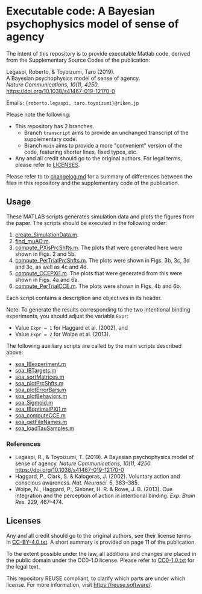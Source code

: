<!--
SPDX-FileCopyrightText: 2022 Johannes Keyser

SPDX-License-Identifier: CC0-1.0
-->

# Executable code: A Bayesian psychophysics model of sense of agency

The intent of this repository is to provide executable Matlab code, derived from the Supplementary Source Codes of the publication:

Legaspi, Roberto, & Toyoizumi, Taro (2019).  
A Bayesian psychophysics model of sense of agency.  
_Nature Communications, 10(1), 4250_.  
<https://doi.org/10.1038/s41467-019-12170-0>

Emails: `{roberto.legaspi, taro.toyoizumi}@riken.jp`

Please note the following:

- This repository has 2 branches.
    - Branch `transcript` aims to provide an unchanged transcript of the supplementary code.
    - Branch `main` aims to provide a more "convenient" version of the code, featuring shorter lines, fixed typos, etc.
- Any and all credit should go to the original authors.
  For legal terms, please refer to [LICENSES](LICENSES).

Please refer to to [changelog.md](changelog.md) for a summary of differences between the files in this repository and the supplementary code of the publication.


## Usage

These MATLAB scripts generates simulation data and plots the figures from the paper.
The scripts should be executed in the following order:

1. [create_SimulationData.m](create_SimulationData.m).
2. [find_muAO.m](find_muAO.m).
3. [compute_PXisPrcShfts.m](compute_PXisPrcShfts.m).
   The plots that were generated here were shown in Figs. 2 and 5b.
4. [compute_PerTrialPrcShfts.m](compute_PerTrialPrcShfts.m).
   The plots were shown in Figs. 3b, 3c, 3d and 3e, as well as 4c and 4d.
5. [compute_CCEPXi1.m](compute_CCEPXi1.m).
   The plots that were generated from this were shown in Figs. 4a and 6a.
6. [compute_PerTrialCCE.m](compute_PerTrialCCE.m).
   The plots were shown in Figs. 4b and 6b.

Each script contains a description and objectives in its header.

Note: To generate the results corresponding to the two intentional binding experiments, you should adjust the variable `Expr`:

- Value `Expr = 1` for Haggard et al. (2002), and
- Value `Expr = 2` for Wolpe et al. (2013).

The following auxiliary scripts are called by the main scripts described above:

- [soa_IBexperiment.m](soa_IBexperiment.m)
- [soa_IBTargets.m](soa_IBTargets.m)
- [soa_sortMatrices.m](soa_sortMatrices.m)
- [soa_plotPrcShfts.m](soa_plotPrcShfts.m)
- [soa_plotErrorBars.m](soa_plotErrorBars.m)
- [soa_plotBehaviors.m](soa_plotBehaviors.m)
- [soa_Sigmoid.m](soa_Sigmoid.m)
- [soa_IBoptimalPXi1.m](soa_IBoptimalPXi1.m)
- [soa_computeCCE.m](soa_computeCCE.m)
- [soa_getFileNames.m](soa_getFileNames.m)
- [soa_loadTauSamples.m](soa_loadTauSamples.m])

### References

- Legaspi, R., & Toyoizumi, T. (2019).
  A Bayesian psychophysics model of sense of agency.
  _Nature Communications, 10(1), 4250._
  <https://doi.org/10.1038/s41467-019-12170-0>
- Haggard, P., Clark, S. & Kalogeras, J. (2002).
  Voluntary action and conscious awareness.
  _Nat. Neurosci._ 5, 383–385.
- Wolpe, N., Haggard, P., Siebner, H. R. & Rowe, J. B. (2013).
  Cue integration and the perception of action in intentional binding.
  _Exp. Brain Res._ 229, 467–474.


## Licenses

Any and all credit should go to the original authors, see their license terms in [CC-BY-4.0.txt](CC-BY-4.0.txt).
A short summary is provided on page 11 of the publication.

To the extent possible under the law, all additions and changes are placed in the public domain under the CC0-1.0 license.
Please refer to [CC0-1.0.txt](CC0-1.0.txt) for the legal text.

This repository REUSE compliant, to clarify which parts are under which license.
For more information, visit <https://reuse.software/>.
